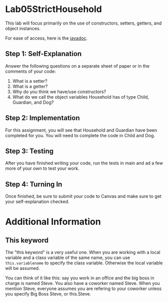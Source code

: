 # Lab05StrictHousehold

This lab will focus primarily on the use of constructors, setters, getters, and object instances.

For ease of access, here is the [javadoc](https://csu-compsci-cs163-4.github.io/Lab05StrictHousehold/).

## Step 1: Self-Explanation
Answer the following questions on a separate sheet of paper or in the comments of your code:
1. What is a setter?
2. What is a getter?
3. Why do you think we have/use constructors?
4. What do we call the object variables Household has of type Child, Guardian, and Dog?

## Step 2: Implementation
For this assignment, you will see that Household and Guardian have been completed for you. You will need to complete the code in Child and Dog.

## Step 3: Testing
After you have finished writing your code, run the tests in main and ad a few more of your own to test your work.

## Step 4: Turning In
Once finished, be sure to submit your code to Canvas and make sure to get your self-explanation checked.

# Additional Information
## This keyword
The "this keyword" is a very useful one. When you are working with a local variable and a class variable of the same name, you can use 
```this.variablename```
to specify the class variable. Otherwise the local variable will be assumed. 

You can think of it like this: say you work in an office and the big boss in charge is named Steve. You also have a coworker named Steve. 
When you mention Steve, everyone assumes you are refering to your coworker unless you specify Big Boss Steve, or this.Steve.
